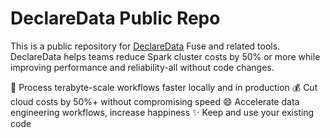 # DeclareData Public Repo

This is a public repository for [DeclareData](https://declaredata.com) Fuse and related tools. DeclareData helps teams reduce Spark cluster costs by 50% or more while improving performance and reliability-all without code changes.

🚀 Process terabyte-scale workflows faster locally and in production
💰 Cut cloud costs by 50%+ without compromising speed
😄 Accelerate data engineering workflows, increase happiness
✨ Keep and use your existing code
